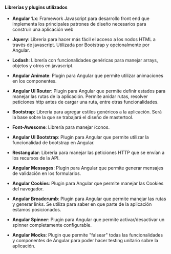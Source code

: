 #### Librerías y plugins utilizados

- **Angular 1.x**: Framework Javascript para desarrollo front end que implementa los principales patrones de diseño necesarios para construir una aplicación web

- **Jquery**: Librería para hacer más fácil el acceso a los nodos HTML a través de javascript. Utilizada por Bootstrap y opcionalmente por Angular.

- **Lodash**: Librería con funcionalidades genéricas para manejar arrays, objetos y otros en javascript.

- **Angular Animate**: Plugin para Angular que permite utilizar animaciones en los componentes.

- **Angular UI Router**: Plugin para Angular que permite definir estados para manejar las rutas de la aplicación. Permite anidar rutas, resolver peticiones http antes de cargar una ruta, entre otras funcionalidades.

- **Bootstrap**: Librería para agregar estilos genéricos a la aplicación. Será la base sobre la que se trabajará el diseño de mastertool.

- **Font-Awesome**: Librería para manejar íconos.

- **Angular UI Bootstrap**: Plugin para Angular que permite utilizar la funcionalidad de bootstrap en Angular.

- **Restangular**: Librería para manejar las peticiones HTTP que se envían a los recursos de la API.

- **Angular Messages**: Plugin para Angular que permite generar mensajes de validación en los formularios.

- **Angular Cookies**: Plugin para Angular que permite manejar las Cookies del navegador.

- **Angular Breadcrumb**: Plugin para Angular que permite manejar las rutas y generar links. Se utiliza para saber en que parte de la aplicación estamos posicionados.

- **Angular Spinner**: Plugin para Angular que permite activar/desactivar un spinner completamente configurable.

- **Angular Mocks**:  Plugin que permite "falsear" todas las funcionalidades y componentes de Angular para poder hacer testing unitario sobre la aplicación. 